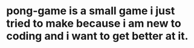 # pong-game is a small game i just tried to make because i am new to coding and i want to get better at it.
